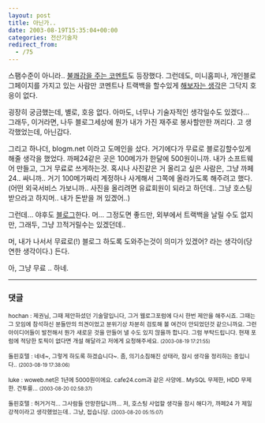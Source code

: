 ```yaml
---
layout: post
title: 아닌가..
date: 2003-08-19T15:35:04+00:00
categories: 전산기술자
redirect_from:
  - /75
---
```


스팸수준이 아니라.. <a href="http://www.city109.com/blog/comments.php?id=122_0_1_0_C">불쾌감을 주는 코멘트</a>도 등장했다. 그런데도, 미니홈피나, 개인블로그페이지를 가지고 있는 사람만 코멘트나 트랙백을 할수있게 <a href="/197">해보자는 생각</a>은 그닥지 호응이 없다.

굉장히 궁금했는데, 별로, 호응 없다. 아마도, 너무나 기술자적인 생각일수도 있겠다... 그래두, 이거라면, 나두 블로그세상에 뭔가 내가 가진 재주로 봉사할만한 꺼리다. 고 생각했었는데, 아닌갑다.

그리고 하나더, blogm.net 이라고 도메인을 샀다. 거기에다가 무료로 블로깅할수있게 해줄 생각을 했었다. 까페24같은 곳은 100메가가 한달에 500원이니까. 내가 소프트웨어 만들고, 그거 무료로 쓰게하는것. 혹시나 사진같은 거 올리고 싶은 사람은, 그냥 까페24.. 싸니까.. 거기 100메가짜리 계정하나 사게해서 그쪽에 올라가도록 해주려고 했다. (어떤 외국서비스 가보니까.. 사진을 올리려면 유료회원이 되라고 하던데.. 그냥 호스팅 받으라고 하지머.. 내가 돈받을 꺼 있겠어..)

그런데... 야후도 <a href="http://ejang.new21.org/blog/b2/index.php?p=736&c=1">블로그</a>한다. 머... 그정도면 좋드만, 외부에서 트랙백을 날릴 수도 없지만, 그래두, 그냥 끄적거릴수는 있겠던데..

머, 내가 나서서 무료로(!) 블로그 하도록 도와주는것이 의미가 있겠어? 라는 생각이(당연한 생각이다.) 든다.

아, 그냥 무료 .. 하네.

* * *

### 댓글



<!--- cmt:160 --->
<!--- mail: --->
<!--- parent:0 --->

<small class=comment>hochan : 제권님, 그때 제안하셨던 기술말입니다, 그거 웹로그포럼에 다시 한번 제안을 해주시죠. 그때는 그 모임에 참석하신 분들만의 의견이었고 분위기상 차분히 검토해 볼 여건이 안되었던것 같으니까요. 그런 아이디어들이 발전해서 뭔가 새로운 것을 만들어 낼 수도 있지 않을까 합니다. 그럼 부탁드립니다. 현재 포럼에 적당한 토픽이 없다면 개설 해달라고 저에게 요청해주세요. <small>(2003-08-19 17:21:55)</small></small>


<!--- cmt:161 --->
<!--- mail: --->
<!--- parent:0 --->

<small class=comment>돌핀호텔 : 네네~, 그렇게 하도록 하겠습니다~.  좀, 의기소침해진 상태라, 잠시 생각을 정리하는 중입니다.. <small>(2003-08-19 17:38:06)</small></small>


<!--- cmt:162 --->
<!--- mail: --->
<!--- parent:0 --->

<small class=comment>luke : woweb.net은 1년에 5000원이에요. cafe24.com과 같은 사양에.. MySQL 무제한, HDD 무제한. 건투를... <small>(2003-08-20 02:58:37)</small></small>


<!--- cmt:163 --->
<!--- mail: --->
<!--- parent:0 --->

<small class=comment>돌핀호텔 : 허거거걱... 그사람들 안망한답니까...  저, 호스팅 사업할 생각을 잠시 해다가, 까페24 가 제일 강적이라고 생각했었는데..  그냥, 접습니당. <small>(2003-08-20 05:15:07)</small></small>

